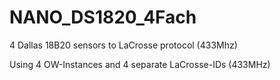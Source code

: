 # NANO_DS1820_4Fach
4 Dallas 18B20 sensors to LaCrosse protocol (433Mhz)

Using 4 OW-Instances and 4 separate LaCrosse-IDs (433MHz) 
